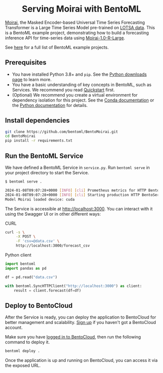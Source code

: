 <div align="center">
    <h1 align="center">Serving Moirai with BentoML</h1>
</div>

[Moirai](https://arxiv.org/abs/2402.02592), the Masked Encoder-based Universal Time Series Forecasting Transformer is a Large Time Series Model pre-trained on [LOTSA data](https://huggingface.co/datasets/Salesforce/lotsa_data). This is a BentoML example project, demonstrating how to build a forecasting inference API for time-series data using [Moirai-1.0-R-Large](https://huggingface.co/Salesforce/moirai-1.0-R-large).

See [here](https://github.com/bentoml/BentoML/tree/main/examples) for a full list of BentoML example projects.

## Prerequisites

- You have installed Python 3.8+ and `pip`. See the [Python downloads page](https://www.python.org/downloads/) to learn more.
- You have a basic understanding of key concepts in BentoML, such as Services. We recommend you read [Quickstart](https://docs.bentoml.com/en/1.2/get-started/quickstart.html) first.
- (Optional) We recommend you create a virtual environment for dependency isolation for this project. See the [Conda documentation](https://conda.io/projects/conda/en/latest/user-guide/tasks/manage-environments.html) or the [Python documentation](https://docs.python.org/3/library/venv.html) for details.

## Install dependencies

```bash
git clone https://github.com/bentoml/BentoMoirai.git
cd BentoMoirai
pip install -r requirements.txt
```

## Run the BentoML Service

We have defined a BentoML Service in `service.py`. Run `bentoml serve` in your project directory to start the Service.

```bash
$ bentoml serve .

2024-01-08T09:07:28+0000 [INFO] [cli] Prometheus metrics for HTTP BentoServer from "service:Moirai" can be accessed at http://localhost:3000/metrics.
2024-01-08T09:07:28+0000 [INFO] [cli] Starting production HTTP BentoServer from "service:Moirai" listening on http://localhost:3000 (Press CTRL+C to quit)
Model Moirai loaded device: cuda
```

The Service is accessible at [http://localhost:3000](http://localhost:3000/). You can interact with it using the Swagger UI or in other different ways:

CURL

```bash
curl -s \
     -X POST \
     -F 'csv=@data.csv' \
     http://localhost:3000/forecast_csv
```

Python client

```python
import bentoml
import pandas as pd

df = pd.read("data.csv")

with bentoml.SyncHTTPClient("http://localhost:3000") as client:
    result = client.forecast(df=df)
```

## Deploy to BentoCloud

After the Service is ready, you can deploy the application to BentoCloud for better management and scalability. [Sign up](https://www.bentoml.com/) if you haven't got a BentoCloud account.

Make sure you have [logged in to BentoCloud](https://docs.bentoml.com/en/latest/bentocloud/how-tos/manage-access-token.html), then run the following command to deploy it.

```bash
bentoml deploy .
```

Once the application is up and running on BentoCloud, you can access it via the exposed URL.
